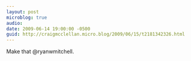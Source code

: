 ```yaml
---
layout: post
microblog: true
audio: 
date: 2009-06-14 19:00:00 -0500
guid: http://craigmcclellan.micro.blog/2009/06/15/t2181342326.html
---
```

Make that @ryanwmitchell.
